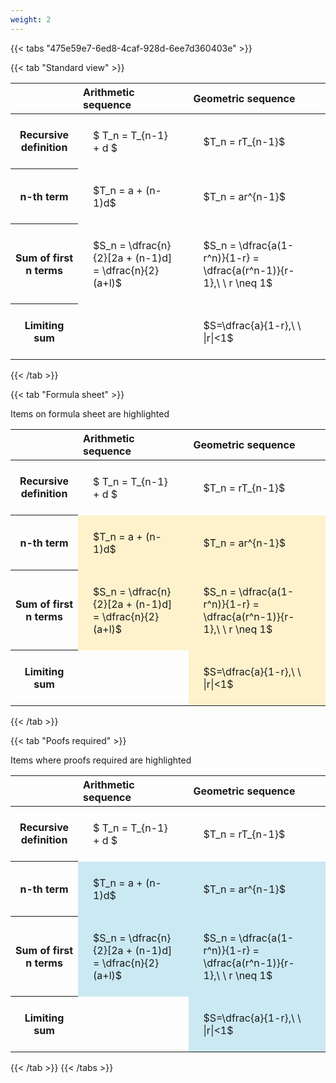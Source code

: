 ```yaml
---
weight: 2
---
```


{{< tabs "475e59e7-6ed8-4caf-928d-6ee7d360403e" >}}

{{< tab "Standard view" >}}

<style type="text/css">
#T_27b00 th.col_heading {
  text-align: left;
  font-size: 1em;
}
#T_27b00 td {
  text-align: left;
  font-size: 1em;
  padding: 1.5em;
}
</style>
<table id="T_27b00">
  <thead>
    <tr>
      <th class="blank level0" >&nbsp;</th>
      <th id="T_27b00_level0_col0" class="col_heading level0 col0" >Arithmetic sequence</th>
      <th id="T_27b00_level0_col1" class="col_heading level0 col1" >Geometric sequence</th>
    </tr>
  </thead>
  <tbody>
    <tr>
      <th id="T_27b00_level0_row0" class="row_heading level0 row0" >Recursive definition</th>
      <td id="T_27b00_row0_col0" class="data row0 col0" >$ T_n = T_{n-1} + d $</td>
      <td id="T_27b00_row0_col1" class="data row0 col1" >$T_n = rT_{n-1}$</td>
    </tr>
    <tr>
      <th id="T_27b00_level0_row1" class="row_heading level0 row1" >n-th term</th>
      <td id="T_27b00_row1_col0" class="data row1 col0" >$T_n = a + (n-1)d$</td>
      <td id="T_27b00_row1_col1" class="data row1 col1" >$T_n = ar^{n-1}$</td>
    </tr>
    <tr>
      <th id="T_27b00_level0_row2" class="row_heading level0 row2" >Sum of first n terms</th>
      <td id="T_27b00_row2_col0" class="data row2 col0" >$S_n = \dfrac{n}{2}[2a + (n-1)d] = \dfrac{n}{2}(a+l)$</td>
      <td id="T_27b00_row2_col1" class="data row2 col1" >$S_n = \dfrac{a(1-r^n)}{1-r} = \dfrac{a(r^n-1)}{r-1},\ \  r \neq 1$</td>
    </tr>
    <tr>
      <th id="T_27b00_level0_row3" class="row_heading level0 row3" >Limiting sum</th>
      <td id="T_27b00_row3_col0" class="data row3 col0" ></td>
      <td id="T_27b00_row3_col1" class="data row3 col1" >$S=\dfrac{a}{1-r},\ \ |r|<1$</td>
    </tr>
  </tbody>
</table>
{{< /tab >}}

{{< tab "Formula sheet" >}}

Items on formula sheet are highlighted 
<br>
<style type="text/css">
#T_ca754 th.col_heading {
  text-align: left;
  font-size: 1em;
}
#T_ca754 td {
  text-align: left;
  font-size: 1em;
  padding: 1.5em;
}
#T_ca754_row0_col0, #T_ca754_row0_col1, #T_ca754_row3_col0 {
  background-color: rgba(0,0,0,0);
}
#T_ca754_row1_col0, #T_ca754_row1_col1, #T_ca754_row2_col0, #T_ca754_row2_col1, #T_ca754_row3_col1 {
  background-color: rgba(255,194,10, 0.2);
}
</style>
<table id="T_ca754">
  <thead>
    <tr>
      <th class="blank level0" >&nbsp;</th>
      <th id="T_ca754_level0_col0" class="col_heading level0 col0" >Arithmetic sequence</th>
      <th id="T_ca754_level0_col1" class="col_heading level0 col1" >Geometric sequence</th>
    </tr>
  </thead>
  <tbody>
    <tr>
      <th id="T_ca754_level0_row0" class="row_heading level0 row0" >Recursive definition</th>
      <td id="T_ca754_row0_col0" class="data row0 col0" >$ T_n = T_{n-1} + d $</td>
      <td id="T_ca754_row0_col1" class="data row0 col1" >$T_n = rT_{n-1}$</td>
    </tr>
    <tr>
      <th id="T_ca754_level0_row1" class="row_heading level0 row1" >n-th term</th>
      <td id="T_ca754_row1_col0" class="data row1 col0" >$T_n = a + (n-1)d$</td>
      <td id="T_ca754_row1_col1" class="data row1 col1" >$T_n = ar^{n-1}$</td>
    </tr>
    <tr>
      <th id="T_ca754_level0_row2" class="row_heading level0 row2" >Sum of first n terms</th>
      <td id="T_ca754_row2_col0" class="data row2 col0" >$S_n = \dfrac{n}{2}[2a + (n-1)d] = \dfrac{n}{2}(a+l)$</td>
      <td id="T_ca754_row2_col1" class="data row2 col1" >$S_n = \dfrac{a(1-r^n)}{1-r} = \dfrac{a(r^n-1)}{r-1},\ \  r \neq 1$</td>
    </tr>
    <tr>
      <th id="T_ca754_level0_row3" class="row_heading level0 row3" >Limiting sum</th>
      <td id="T_ca754_row3_col0" class="data row3 col0" ></td>
      <td id="T_ca754_row3_col1" class="data row3 col1" >$S=\dfrac{a}{1-r},\ \ |r|<1$</td>
    </tr>
  </tbody>
</table>
{{< /tab >}}

{{< tab "Poofs required" >}}

Items where proofs required are highlighted 
<br>
<style type="text/css">
#T_6c4a7 th.col_heading {
  text-align: left;
  font-size: 1em;
}
#T_6c4a7 td {
  text-align: left;
  font-size: 1em;
  padding: 1.5em;
}
#T_6c4a7_row0_col0, #T_6c4a7_row0_col1, #T_6c4a7_row3_col0 {
  background-color: rgba(0,0,0,0);
}
#T_6c4a7_row1_col0, #T_6c4a7_row1_col1, #T_6c4a7_row2_col0, #T_6c4a7_row2_col1, #T_6c4a7_row3_col1 {
  background-color: rgba(0,150,200, 0.2);
}
</style>
<table id="T_6c4a7">
  <thead>
    <tr>
      <th class="blank level0" >&nbsp;</th>
      <th id="T_6c4a7_level0_col0" class="col_heading level0 col0" >Arithmetic sequence</th>
      <th id="T_6c4a7_level0_col1" class="col_heading level0 col1" >Geometric sequence</th>
    </tr>
  </thead>
  <tbody>
    <tr>
      <th id="T_6c4a7_level0_row0" class="row_heading level0 row0" >Recursive definition</th>
      <td id="T_6c4a7_row0_col0" class="data row0 col0" >$ T_n = T_{n-1} + d $</td>
      <td id="T_6c4a7_row0_col1" class="data row0 col1" >$T_n = rT_{n-1}$</td>
    </tr>
    <tr>
      <th id="T_6c4a7_level0_row1" class="row_heading level0 row1" >n-th term</th>
      <td id="T_6c4a7_row1_col0" class="data row1 col0" >$T_n = a + (n-1)d$</td>
      <td id="T_6c4a7_row1_col1" class="data row1 col1" >$T_n = ar^{n-1}$</td>
    </tr>
    <tr>
      <th id="T_6c4a7_level0_row2" class="row_heading level0 row2" >Sum of first n terms</th>
      <td id="T_6c4a7_row2_col0" class="data row2 col0" >$S_n = \dfrac{n}{2}[2a + (n-1)d] = \dfrac{n}{2}(a+l)$</td>
      <td id="T_6c4a7_row2_col1" class="data row2 col1" >$S_n = \dfrac{a(1-r^n)}{1-r} = \dfrac{a(r^n-1)}{r-1},\ \  r \neq 1$</td>
    </tr>
    <tr>
      <th id="T_6c4a7_level0_row3" class="row_heading level0 row3" >Limiting sum</th>
      <td id="T_6c4a7_row3_col0" class="data row3 col0" ></td>
      <td id="T_6c4a7_row3_col1" class="data row3 col1" >$S=\dfrac{a}{1-r},\ \ |r|<1$</td>
    </tr>
  </tbody>
</table>
{{< /tab >}}
{{< /tabs >}}